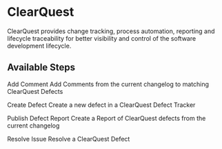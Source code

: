 
ClearQuest
==========

ClearQuest provides change tracking, process automation, reporting and lifecycle traceability for better visibility and control of the software development lifecycle.


Available Steps
---------------

Add Comment Add Comments from the current changelog to matching ClearQuest Defects

Create Defect Create a new defect in a ClearQuest Defect Tracker

Publish Defect Report Create a Report of ClearQuest defects from the current changelog

Resolve Issue Resolve a ClearQuest Defect


